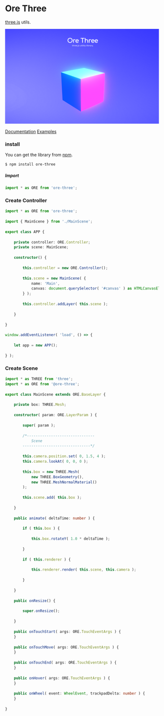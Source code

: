 # Ore Three
[three.js]( https://github.com/mrdoob/three.js ) utils.

![](./screenshot/ore-three.png)

[Documentation](https://ore-three.ukon.dev/documentation)
[Examples]( https://ore-three.ukon.dev/examples/ )


### install
You can get the library from [npm]( https://www.npmjs.com/package/ore-three ).

```bash
$ npm install ore-three
```

##### Import

```typescript
import * as ORE from 'ore-three';
```

### Create Controller

```typescript
import * as ORE from 'ore-three';

import { MainScene } from './MainScene';

export class APP {

	private controller: ORE.Controller;
	private scene: MainScene;

	constructor() {

		this.controller = new ORE.Controller();

		this.scene = new MainScene( {
			name: 'Main',
			canvas: document.querySelector( '#canvas' ) as HTMLCanvasElement,
		} );

		this.controller.addLayer( this.scene );

	}

}

window.addEventListener( 'load', () => {

	let app = new APP();

} );
```

### Create Scene

```typescript
import * as THREE from 'three';
import * as ORE from '@ore-three';

export class MainScene extends ORE.BaseLayer {

	private box: THREE.Mesh;

	constructor( param: ORE.LayerParam ) {

		super( param );

		/*-------------------------------
			Scene
		-------------------------------*/

		this.camera.position.set( 0, 1.5, 4 );
		this.camera.lookAt( 0, 0, 0 );

		this.box = new THREE.Mesh( 
			new THREE.BoxGeometry(),
			new THREE.MeshNormalMaterial()
		);

		this.scene.add( this.box );

	}

	public animate( deltaTime: number ) {

		if ( this.box ) {

			this.box.rotateY( 1.0 * deltaTime );

		}

		if ( this.renderer ) {

			this.renderer.render( this.scene, this.camera );

		}

	}

	public onResize() {

		super.onResize();

	}

	public onTouchStart( args: ORE.TouchEventArgs ) {
	}

	public onTouchMove( args: ORE.TouchEventArgs ) {
	}

	public onTouchEnd( args: ORE.TouchEventArgs ) {
	}

	public onHover( args: ORE.TouchEventArgs ) {
	}

	public onWheel( event: WheelEvent, trackpadDelta: number ) {
	}

}
```